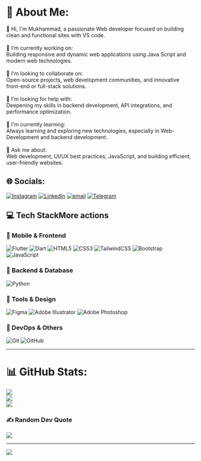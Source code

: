 # 💫 About Me:
👋 Hi, I'm Mukhammad, a passionate Web developer focused on building clean and functional sites with VS code.<br><br>🌱 I'm currently working on:<br>Building responsive and dynamic web applications using Java Script and modern web technologies.<br><br>🤝 I'm looking to collaborate on:<br>Open-source projects, web development communities, and innovative front-end or full-stack solutions.<br><br>💬 I'm looking for help with:<br>Deepening my skills in backend development, API integrations, and performance optimization.<br><br>🌱 I'm currently learning:<br>Always learning and exploring new technologies, especially in Web-Development and backend development.<br><br>💬 Ask me about:<br>Web development, UI/UX best practices, JavaScript, and building efficient, user-friendly websites.


## 🌐 Socials:
[![Instagram](https://img.shields.io/badge/Instagram-%23E4405F.svg?logo=Instagram&logoColor=white)](https://instagram.com/https://www.instagram.com/sheralkhan_m?igsh=MWw3cW45dzE5OTc2aQ%3D%3D&utm_source=qr) 
[![LinkedIn](https://img.shields.io/badge/LinkedIn-%230077B5.svg?logo=linkedin&logoColor=white)](https://linkedin.com/in/https://linkedin.com/in/мухаммад-шералхан-895304338/) 
[![email](https://img.shields.io/badge/Email-D14836?logo=gmail&logoColor=white)](mailto:seralhanm@gmail.com) 
[![Telegram](https://img.shields.io/badge/-Telegram-26A5E4?style=flat-square&logo=telegram&logoColor=white)](https://t.me/mukhammed2007)

## 💻 Tech StackMore actions

### 📱 Mobile & Frontend
![Flutter](https://img.shields.io/badge/Flutter-02569B?style=flat&logo=flutter&logoColor=white)
![Dart](https://img.shields.io/badge/Dart-0175C2?style=flat&logo=dart&logoColor=white)
![HTML5](https://img.shields.io/badge/HTML5-E34F26?style=flat&logo=html5&logoColor=white)
![CSS3](https://img.shields.io/badge/CSS3-1572B6?style=flat&logo=css3&logoColor=white)
![TailwindCSS](https://img.shields.io/badge/TailwindCSS-38B2AC?style=flat&logo=tailwind-css&logoColor=white)
![Bootstrap](https://img.shields.io/badge/Bootstrap-7952B3?style=flat&logo=bootstrap&logoColor=white)
![JavaScript](https://img.shields.io/badge/JavaScript-F7DF1E?style=flat&logo=javascript&logoColor=black)

### 🧠 Backend & Database
![Python](https://img.shields.io/badge/Python-3776AB?style=flat&logo=python&logoColor=white)

### 🧰 Tools & Design
![Figma](https://img.shields.io/badge/Figma-F24E1E?style=flat&logo=figma&logoColor=white)
![Adobe Illustrator](https://img.shields.io/badge/Illustrator-FF9A00?style=flat&logo=adobe-illustrator&logoColor=white)
![Adobe Photoshop](https://img.shields.io/badge/Photoshop-31A8FF?style=flat&logo=adobe-photoshop&logoColor=white)

### 🔧 DevOps & Others
![Git](https://img.shields.io/badge/Git-F05032?style=flat&logo=git&logoColor=white)
![GitHub](https://img.shields.io/badge/GitHub-181717?style=flat&logo=github&logoColor=white)

---
# 📊 GitHub Stats:
![](https://github-readme-stats.vercel.app/api?username=Makes-Web&theme=dark&hide_border=false&include_all_commits=false&count_private=false)<br/>
![](https://nirzak-streak-stats.vercel.app/?user=Makes-Web&theme=dark&hide_border=false)<br/>
![](https://github-readme-stats.vercel.app/api/top-langs/?username=Makes-Web&theme=dark&hide_border=false&include_all_commits=false&count_private=false&layout=compact)

### ✍️ Random Dev Quote
![](https://quotes-github-readme.vercel.app/api?type=horizontal&theme=radical)

---
[![](https://visitcount.itsvg.in/api?id=Makes-Web&icon=0&color=0)](https://visitcount.itsvg.in)

<!-- Proudly created with GPRM ( https://gprm.itsvg.in ) -->
